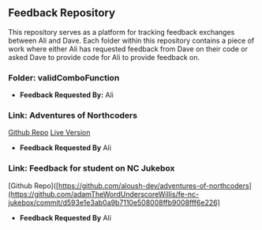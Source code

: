 ## Feedback Repository

This repository serves as a platform for tracking feedback exchanges between Ali and Dave. 
Each folder within this repository contains a piece of work where either Ali has requested feedback from Dave on their code or asked Dave to provide code for Ali to provide feedback on.

### Folder: validComboFunction

- **Feedback Requested By:** Ali

### Link: Adventures of Northcoders
[Github Repo](https://github.com/aloush-dev/adventures-of-northcoders)
[Live Version](https://adventures-of-northcoders.vercel.app/)

- **Feedback Requested By** Ali

### Link: Feedback for student on NC Jukebox
[Github Repo]([https://github.com/aloush-dev/adventures-of-northcoders](https://github.com/adamTheWordUnderscoreWillis/fe-nc-jukebox/commit/d593e1e3ab0a9b7110e508008ffb9008fff6e226)

- **Feedback Requested By** Ali


